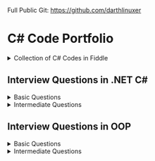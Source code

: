 Full Public Git: https://github.com/darthlinuxer
# C# Code Portfolio

<details>
<summary>Collection of C# Codes in Fiddle</summary>
My Collection of C# Codes in [Fiddle](https://dotnetfiddle.net/)

|                                     C# Working Examples                                      |                         Learning                         |                          Concepts                           |
| :------------------------------------------------------------------------------------------: | :------------------------------------------------------: | :---------------------------------------------------------: |
|                           [Simplest .NET Google SMTP Sender][1.1]                            |           [Solid: Open Closed Principle][1.2]            |               [Expression Tree Example][1.3]                |
|                      [Dependency Injection .NET - Using Services][2.1]                       | [Solid: Violation of Liskov Substitution Principle][2.2] |        [Culture Effect on String Manipulation][2.3]         |
|                                   [.NET Zip Library][3.1]                                    |             [Design Pattern: Singleton][3.2]             |      [Read/Write Binary data from/to File/Memory][3.3]      |
|                       [Complete IRepository with InMemory EFCore][4.1]                       |              [Design Pattern: Facade][4.2]               |                 [Boxing and Unboxing][4.3]                  |
|                          [InMemory EFCore without IRepository][5.1]                          |              [Design Pattern: Bridge][5.2]               |           [Explicit and Implicit Operators][5.3]            |
|                   [InMemory EFCore without IRepository with Services][6.1]                   |             [Design Pattern: Strategy][6.2]              |                 [Deconstruct Methods][6.3]                  |
| [Dependency Inversion using Dependency Injection Services for Constructor and Property][7.1] |             [Design Pattern: Observer][7.2]              |              [Standard Interface Methods][7.3]              |
|                          [UNIT Tests with Reflection and Moq][8.1]                           |       [Design Pattern: Observer using Events][8.2]       |                   [Using Async Main][8.3]                   |
|                          [Client/Server Socket Communication][9.1]                           |            [Solid: Dependency Inversion][9.2]            |                     [Using Ranges][9.3]                     |
|               [Using Anonymous Pipes for Communication between Threads][10.1]                |      [Solid: Interface Segregation Principle][10.2]      | [ Extension Methods combined with Base64 conversions][10.3] |
|                          [Json Serializer and De-Serializer][11.1]                           |                                                          |                [Delegates and Events][11.3]                 |
|                                    [SQLite in .NET][12.1]                                    |                                                          |                   [Secure Strings][12.3]                    |
|                             [Convert List<T> to DataTable][13.1]                             |                                                          |                     [Exceptions][13.3]                      |
|                                  [Lambda Validators][14.1]                                   |                                                          |                        [Yield][14.3]                        |
|              [Creating string Pipes using reverse PipeBuilder recursion][15.1]               |                                                          |        [Return Option<> for safe null checks][15.3]         |
|                 [Replace If-Then-Else with Reflection and Attributes][16.1]                  |                                                          |
|       [Replacing If-Then-Else using Pipe Builder structure (simple input types)][17.1]       |                                                          |
|           [Replacing If-Then-Else for complex objects using Pipe Structure][18.1]            |                                                          |
|             [Replace If-Then-Else for complex objects (using Reflection)][19.1]              |                                                          |
|                            ! [BackgroundTasks with Timeout][20.1]                            |                                                          |
</details>

## Interview Questions in .NET C#

<details>
<summary>Basic Questions</summary>


<details>
<summary> What is the difference between C# and .NET ?  </summary>  

- .NET is a Framework , C# is a programming language <br>
- .NET is a collection of libraries and it has a runtime
</details>

<details>
<summary>Differentiate between .NET Framework 4.x, .NET Core 3.x, .NET 5 and above></summary>

- .NET Framework is ONLY for Windows, it is slow as compared to .NET Core (packaged as one big framework), it is desktop based with WPF and Winforms, does not support microservices <br>
- .NET Core 3.x is Cross Platform, has better performance (libraries are more modular and smaller in sizes, delivered via nuget), it is not desktop based, supports microservices, Full CLI command supported <br>
.NET 5> is the evolution of .NET Core , provides a uniform platform that unifies all .NET, it is multiplatform, developers no longer have to choose which platform they´re developing their applications <br>

```
.NET and .NET Core have better performance because it has divided large DLLs (libraries) into smaller specialized libraries so that the program can run only what is really necessary; e.g. what was previously a big System.Collections now has a span of options: .Concurrent, .Specialized, .Immutable
```
</details>

<details>
<summary>What is IL and what is the use of JIT?</summary>

- Intermediate Language (IL): When you compile your C# code, the compiler reads your source code and produces Microsoft Intermediate Language (MSIL), sometimes abbreviated as IL. This is a CPU-independent set of instructions that can be efficiently converted to native code. IL is a lower-level language than C#, but it’s still higher-level than machine code. It’s used by the .NET Framework to generate machine-independent code as the output of the compilation of the source code written in any .NET programming language.

- Just-In-Time (JIT) Compiler: The JIT compiler is a part of the Common Language Runtime (CLR) in .NET, which is responsible for managing the execution of .NET programs. The JIT compiler translates the MSIL code of an assembly into native code, specific to the computer environment that the JIT compiler runs on. This translation is done on a requirement basis, meaning the JIT compiler compiles the MSIL as required rather than compiling all of it at once. The compiled MSIL is stored so that it is available for subsequent calls. This process helps to speed up the code execution and provide support for multiple platforms.

```
In summary, when you write and compile C# code in the .NET environment, the code is first turned into IL. Then, when the program is run, the JIT compiler turns the IL into machine code that can be executed by the computer’s processor. This two-step process allows .NET to provide a high level of abstraction and portability, while still achieving good performance.
Because of IL, .NET supports multiple languagues: C#, F#, VB
```
</details>
<details>
<summary>What is CLR and why it is important ?</summary>
<br>
The Common Language Runtime (CLR) is a crucial component of the .NET Framework. It manages the execution of .NET applications and provides several important services  

- Managed Execution Environment: CLR provides a managed execution environment for .NET programs, regardless of the .NET programming language used12. This includes C#, VB.NET, F#, and others
- Memory Management: CLR handles memory allocation and deallocation for .NET applications. It automatically manages object layout and releases objects when they’re no longer being used
- Garbage Collection: CLR includes a garbage collector that automatically reclaims memory occupied by unused objects, eliminating common programming errors like memory leaks
- Type Safety: CLR ensures that code only accesses the memory locations it is authorized to access
- Exception Handling: CLR provides a framework for exception handling, allowing errors to be caught and handled in a structured manner14.
- Security: CLR provides a security model to protect resources from unauthorized access
- Just-In-Time (JIT) Compilation: CLR compiles the Microsoft Intermediate Language (MSIL) code into machine code on the fly as the program runs, optimizing performance
- Cross-Language Integration: CLR makes it easy to design components and applications whose objects interact across languages
```
Overall, CLR is responsible for ensuring that .NET applications are executed in a safe, secure, and efficient manner, making it a fundamental aspect of .NET programming
```
</details>

<details>
<summary>What is managed and unmanaged code ?</summary>
In the context of .NET and C#:

- **Managed Code**: This is code that is written to be managed by the Common Language Runtime (CLR) in the .NET Framework¹². Managed code is compiled into an intermediate language (MSIL), which is then executed by the CLR¹². The CLR provides various services to the managed code such as garbage collection, type checking, exception handling, bounds checking, and more². Managed code provides platform independence, improved security, automatic memory management, and easier debugging¹².

- **Unmanaged Code**: This is code that is directly executed by the operating system¹². Unmanaged code is compiled to native code that is specific to the architecture². It provides low-level access to the programmer and direct access to system resources¹². However, unmanaged code does not provide runtime services like garbage collection, exception handling, etc., and memory management is handled by the programmer¹². Debugging unmanaged code can be harder due to the lack of debugging tools¹.

In summary, managed code is controlled by the CLR and provides various benefits like automatic memory management and improved security, while unmanaged code is executed directly by the operating system and provides low-level access to the programmer¹².

Source:<br>
(1) Difference between Managed and Unmanaged code in .NET. https://www.geeksforgeeks.org/difference-between-managed-and-unmanaged-code-in-net/. <br>
(2) Managed code and Unmanaged code in .NET - GeeksforGeeks. https://www.geeksforgeeks.org/managed-code-and-unmanaged-code-in-net/. <br>
(3) Interoperating with unmanaged code - .NET Framework. https://learn.microsoft.com/en-us/dotnet/framework/interop/.<br>
(4) Managed and Unmanaged Code - Key Differences - ParTech. https://www.partech.nl/en/publications/2021/03/managed-and-unmanaged-code---key-differences. <br>
</details>

<details>
<summary>What is the importance of CTS ?</summary>

```
Basically: CTS ensures that data types defined in 2 different languages gets compiled to a common data type in IL
```

The Common Type System (CTS) is a fundamental component of the .NET framework and plays a crucial role in ensuring interoperability between different programming languages that target the .NET framework¹²³⁴⁵. Here are some key points about its importance:

1. **Cross-Language Integration**: CTS establishes a framework that enables cross-language integration¹. It ensures that objects written in different languages can interact with each other¹.

2. **Type Safety**: CTS provides a set of rules that all programming languages must follow when creating data types³. This ensures type safety, meaning that the code only accesses the memory locations it is authorized to access¹.

3. **High-Performance Code Execution**: By defining how types are declared, used, and managed in the runtime, CTS facilitates high-performance code execution².

4. **Standard Set of Data Types**: CTS represents a standard set of data types that can be used across all programming languages running on the .NET Framework³. This ensures that all languages using the .NET Framework can communicate and understand the same data types³.

5. **Object-Oriented Model**: CTS provides an object-oriented model that supports the complete implementation of many programming languages¹.

In summary, CTS is essential for ensuring language independence, type safety, and efficient code execution in the .NET environment¹²³⁴⁵.

Source:<br>
(1) Common Type System - .NET | Microsoft Learn. https://learn.microsoft.com/en-us/dotnet/standard/base-types/common-type-system. <br>
(2) What Are CTS And CLS In .NET - C# Corner. https://www.c-sharpcorner.com/blogs/what-are-cts-and-cls-in-net. <br>
(3) Exploring The Key Components Of .NET - CLR, CTS, And CLS - C# Corner. https://www.c-sharpcorner.com/article/exploring-the-key-components-of-net-clr-cts-and-cls/. <br>
(4) What is CTS in Dot Net core - C# Corner. https://www.c-sharpcorner.com/interview-question/what-is-cts-in-dot-net-core. <br>
(5) What is Common Type System (CTS) In .Net - Medium. https://nalawadeshivani98.medium.com/what-is-common-type-system-cts-in-net-cf56ba82fef. <br>



</details>

<details>
<summary>Explain the importance of CLS ?</summary>

```
Basically: CLS is a set of rules or guidelines that a language has to follow in order to be consumed by .NET
```
The Common Language Specification (CLS) is a key component of the .NET framework and plays a vital role in ensuring interoperability between different programming languages that target the .NET framework¹²⁴⁵⁶. Here are some key points about its importance:

1. **Interoperability**: CLS defines a set of rules that every .NET language must follow, which enables smooth communication between different .NET supported programming languages¹²⁴⁵⁶.

2. **Cross-Language Integration**: CLS ensures that language specifications defined in two different languages get compiled into a common language specification¹. This allows for cross-language integration or interoperability²⁴⁵⁶.

3. **Common Rules**: CLS defines some set of rules that must be followed by each .NET language to be a .NET compliant language²³⁵. These rules enable different .NET languages to use each other’s framework class library for application development³⁵.

4. **Language Independence**: The language specification of CLR is common for all programming languages and this is known as Common Language Specifications (CLS)¹. This helps in supporting language independence in .NET².

In summary, CLS is essential for ensuring language independence, interoperability, and efficient code execution in the .NET environment¹²⁴⁵⁶.

Source: <br>
(1) Common Language Specification in .NET - Dot Net Tutorials. https://dotnettutorials.net/lesson/common-language-specification/. <br>
(2) What Are CTS And CLS In .NET - C# Corner. https://www.c-sharpcorner.com/blogs/what-are-cts-and-cls-in-net. <br>
(3) CLS in .Net Framework: What is Common Language Specification?. https://www.webtrainingroom.com/dotnetframework/cls. <br>
(4) What are CTS and CLS In .NET? - Includehelp.com. https://www.includehelp.com/dot-net/define-cls-and-cts.aspx. <br>
(5) Common Language Specification (CLS)) - Computer Notes. https://ecomputernotes.com/csharp/dotnet/common-language-specification. <br>
(6) What are CTS and CLS In .NET? - Includehelp.com. https://bing.com/search?q=Importance+of+CLS+in+.NET. <br>
</details>
<details>
<summary>What is the difference between STACK and HEAP ?</summary>

```
Stack and Heap are memory types in an application. Stack memory stores datatypes like int, double, boolean etc.. while Heap store data types like strings, objects, arrays, etc..
```

- "Things" declared with the following list of type declarations are Value Types (because they are from System.ValueType):
bool, byte, char, decimal, double, enum, float, int, long, sbyte, short, struct, uint, ulong, ushort
- "Things" declared with following list of type declarations are Reference Types (and inherit from System.Object... except, of course, for object which is the System.Object object): class, interface, delegate, object, string

| Category          | Stack                                                            | Heap                                                              |
| ----------------- | ---------------------------------------------------------------- | ----------------------------------------------------------------- |
| Memory Allocation | Static, stored directly, variables can´t be resized, fast access | Dynamic, stored indirectly, variables can be resized, slow access |
| Visibility        | visible to the owner thread only                                 | visible to all threads                                            |
| When wiped out ?  | Local variables get wiped off once they loose the scope          | when collected by the garbage collector                           |

</details>
  
<details>
<summary> What is the concept of boxing and unboxing ?</summary>
In the context of C# and .NET:

- **Boxing**: Boxing is the process of converting a value type to a reference type¹². When the Common Language Runtime (CLR) boxes a value type, it wraps the value inside a System.Object instance and stores it on the managed heap¹². Boxing is an implicit conversion process¹². Here's an example of boxing:

```csharp
int i = 123; // The following line boxes i.
object o = i;
```

- **Unboxing**: Unboxing is the process of converting a reference type back into a value type¹². Unboxing extracts the value type from the object¹². Unboxing is an explicit conversion process¹². Here's an example of unboxing:

```csharp
object o = 123;
int i = (int)o; // unboxing
```

In summary, boxing and unboxing allow value types to be treated as objects, providing a unified view of the type system¹². However, they are computationally expensive processes. When a value type is boxed, a new object must be allocated and constructed. The cast required for unboxing is also computationally expensive¹.

Source: <br>
(1) Boxing and Unboxing - C# Programming Guide - C# | Microsoft Learn. https://learn.microsoft.com/en-us/dotnet/csharp/programming-guide/types/boxing-and-unboxing. <br>
(2) C# | Boxing And Unboxing - GeeksforGeeks. https://www.geeksforgeeks.org/c-sharp-boxing-unboxing/. <br>
(3) Boxing and Unboxing in C# - C# Corner. https://www.c-sharpcorner.com/article/boxing-and-unboxing-in-C-Sharp/. <br>
</details>

<details>
<summary>Explain casting, implicit casting and explicit casting in the context of .NET C# ?</summary>
In the context of .NET and C#, casting is the process of converting a value of one data type to another¹²³⁴⁵. There are two types of casting:

- **Implicit Casting**: This is automatically performed by the compiler when the conversion is safe and no data will be lost¹²³⁴⁵. For example, converting a smaller type to a larger type size (char -> int -> long -> float -> double) is an implicit cast¹²³⁴⁵. Here's an example of implicit casting:

```csharp
int i = 123;
long l = i; // Implicit casting from int to long
```

- **Explicit Casting**: This is performed manually by the programmer using the cast operator¹²³⁴⁵. Explicit casting is required when the conversion could lose data or when the conversion might not succeed for other reasons¹²³⁴⁵. For example, converting a larger type to a smaller size type (double -> float -> long -> int -> char) is an explicit cast¹²³⁴⁵. Here's an example of explicit casting:

```csharp
double d = 123.45;
int i = (int)d; // Explicit casting from double to int
```

In summary, implicit casting is done automatically when the conversion is safe and no data will be lost, while explicit casting is done manually when there's a risk of data loss¹²³⁴⁵.

Source: <br>
(1) Casting and type conversions - C# Programming Guide - C#. https://learn.microsoft.com/en-us/dotnet/csharp/programming-guide/types/casting-and-type-conversions. <br>
(2) c# - What is the difference between explicit and implicit type casts .... https://stackoverflow.com/questions/1584293/what-is-the-difference-between-explicit-and-implicit-type-casts. <br>
(3) C# Type Casting - W3Schools. https://www.w3schools.com/cs/cs_type_casting.php. <br>
(4) Type Casting in C# - Simple2Code. https://simple2code.com/csharp-tutorial/type-casting-in-csharp/. <br>
(5) Understanding Type Casting in C# with Examples - Techieclues. https://www.techieclues.com/blogs/type-casting-in-c-sharp. <br>
</details>

<details>
<summary> Explain Array vs ArrayList</summary>
Comparison table between `Array` and `ArrayList` in C#:

| Feature          | Array                                                               | ArrayList                                                                                   |
| ---------------- | ------------------------------------------------------------------- | ------------------------------------------------------------------------------------------- |
| **Type Safety**  | Strongly-typed (can only store elements of the same data type)      | Not strongly-typed (can store elements of any data type)                                    |
| **Size**         | Fixed (determined at creation)                                      | Dynamic (can grow or shrink at runtime)                                                     |
| **Access Speed** | Fast (due to contiguous memory allocation)                          | Slower (due to non-contiguous memory allocation)                                            |
| **Flexibility**  | Less flexible (due to fixed size and type safety)                   | More flexible (due to dynamic size and ability to store different data types)               |
| **Namespace**    | System.Array                                                        | System.Collections                                                                          |
| **Example**      | `int[] intArray = new int[] {2}; intArray[0] = 1; intArray[2] = 2;` | `ArrayList Arrlst = new ArrayList(); Arrlst.Add("Sagar"); Arrlst.Add(1); Arrlst.Add(null);` |

- If you need a fixed-size collection of elements of the same data type, then an array may be the better choice. 
- If you need a dynamic collection that can grow or shrink in size and can hold elements of any data type, then an ArrayList may be a better choice.
</details>

<details>
<summary>Generic Collections</summary>

```
Provides the benefits of having a typed collection (no boxing and unboxing are necessary) and the benefits of being a dynamic collection with no fixed size
```
List of some of the most used generic collections in .NET C#, when they should be used, and an example of each:

| Collection                  | Description                                                                                                   | When to Use                                                    | Example                                                                                                                        |
| --------------------------- | ------------------------------------------------------------------------------------------------------------- | -------------------------------------------------------------- | ------------------------------------------------------------------------------------------------------------------------------ |
| **List<T>**                 | A generic list that contains elements of a specified type. It grows automatically as you add elements in it¹. | When you need a dynamic-size, ordered collection of elements¹. | `List<int> numbers = new List<int>(); numbers.Add(1); numbers.Add(2); numbers.Add(3);`                                         |
| **Dictionary<TKey,TValue>** | Contains key-value pairs¹.                                                                                    | When you need a collection of key-value pairs¹.                | `Dictionary<string, int> dict = new Dictionary<string, int>(); dict.Add("apple", 1); dict.Add("banana", 2);`                   |
| **SortedList<TKey,TValue>** | Stores key and value pairs. It automatically adds the elements in ascending order of key by default¹.         | When you need a sorted collection of key-value pairs¹.         | `SortedList<int, string> sortedList = new SortedList<int, string>(); sortedList.Add(1, "apple"); sortedList.Add(2, "banana");` |
| **Queue<T>**                | Stores the values in FIFO style (First In First Out). It keeps the order in which the values were added¹.     | When you need a first-in, first-out collection of objects¹.    | `Queue<int> queue = new Queue<int>(); queue.Enqueue(1); queue.Enqueue(2); queue.Enqueue(3);`                                   |
| **Stack<T>**                | Stores the values as LIFO (Last In First Out)¹.                                                               | When you need a last-in, first-out collection of objects¹.     | `Stack<int> stack = new Stack<int>(); stack.Push(1); stack.Push(2); stack.Push(3);`                                            |
| **HashSet<T>**              | Contains non-duplicate elements. It eliminates duplicate elements¹.                                           | When you need a collection of unique elements¹.                | `HashSet<int> set = new HashSet<int>(); set.Add(1); set.Add(2); set.Add(3);`                                                   |

These generic collections are recommended to use over non-generic collections because they perform faster and also minimize exceptions by giving compile-time errors¹. They are more type-safe, meaning you can't insert an element of the wrong type into a collection by mistake, and you don't have to cast elements to the correct type when you retrieve them².

Source: <br>
(1) Generic List Collection in C# with Examples - Dot Net Tutorials. https://dotnettutorials.net/lesson/list-collection-csharp/.<br>
(2) List<T> Class (System.Collections.Generic) | Microsoft Learn. https://learn.microsoft.com/en-us/dotnet/api/system.collections.generic.list-1?view=net-8.0.<br>
(3) 6 Generic Collections in C# with Examples - DotNetCrunch. https://dotnetcrunch.in/generic-collections-in-csharp/.<br>
(4) When to Use Generic Collections - .NET | Microsoft Learn. https://learn.microsoft.com/en-us/dotnet/standard/collections/when-to-use-generic-collections.<br>
(5) Generic Collections in .NET - .NET | Microsoft Learn. https://learn.microsoft.com/en-us/dotnet/standard/generics/collections.<br>
</details>

<details>
<summary>What is Threading (Multithreading) in C# and what is a Task ?</summary>

Basically: If you want to run code parallely in a multicore processor.. use Threads
```
using System.Threading;

Thread newThread = new Thread(() =>
{
    // Code to be executed by the new thread
});

newThread.Start();
```

In C#, a **Thread** and a **Task** are both used to create parallel programs, but they serve different purposes and have different use cases¹².

**Thread**:
- A Thread is a single sequence of instructions that a process can execute¹.
- The `System.Threading.Thread` class is used for creating and manipulating a thread in Windows².
- Threads are used to perform multiple operations at the same time².
- Example of creating a thread:
```csharp
Thread thread = new Thread(new ThreadStart(getMyName));
thread.Start();
```

**Task**:
- A Task represents some asynchronous operation¹.
- Tasks are part of the Task Parallel Library, a set of APIs for running tasks asynchronously and in parallel².
- Tasks can return a result¹.
- Tasks support cancellation through the use of cancellation tokens².
- Example of creating a task:
```csharp
Task<string> obTask = Task.Run(() => (return "Hello"));
Console.WriteLine(obTask.result);
```

**Key Differences**:
- Tasks utilizes your multicore processor properly while Thread have CPU affinity
- A Task can have multiple processes happening at the same time, while Threads can only have one task running at a time².
- Tasks can return a result, while there is no direct mechanism to return the result from a thread². If you want to get a result from a thread you have to use delegates, events and so on.
- Tasks support cancellation through the use of cancellation tokens, but Threads don't².
- Tasks are generally preferred over threads for IO-bound operations (like reading and writing to a database), while threads are typically used for CPU-bound operations (like computations)¹.

In summary, a Task is a higher-level concept than a Thread. While a Thread represents a single sequence of instructions, a Task is an abstraction of a series of operations that will be executed¹². In summary, because of the benefits of Tasks, always use the TPL (Task Parallel Library) whenever you have a chance ... The TPL dynamically scales the degree of concurrency to use all the available processors most efficiently. It handles the partitioning of the work, the scheduling of threads on the ThreadPool, cancellation support, state management, and other low-level details. By using TPL, you can maximize the performance of your code while focusing on the work that your program is designed to accomplish.

Source: <br>
(1) c# - What is the difference between task and thread? - Stack Overflow. https://stackoverflow.com/questions/4130194/what-is-the-difference-between-task-and-thread.<br>
(2) Task And Thread In C# - C# Corner. https://www.c-sharpcorner.com/article/task-and-thread-in-c-sharp/.<br>
(3) Difference Between Task and Thread - Net-Informations.Com. https://net-informations.com/csharp/language/task.htm.<br>

</details>

<details>
<summary>Why to use OUT in C# ?</summary>
Usually a method has only one return type, with out, you can return multiple types

```
class OutReturnExample
{
    static void Method(out int i, out string s1, out string s2)
    {
        i = 44;
        s1 = "I've been returned";
        s2 = null;
    }

    static void Main()
    {
        int value;
        string str1, str2;
        Method(out value, out str1, out str2);

        // value is now 44
        // str1 is now "I've been returned"
        // str2 is (still) null;
    }
}
```
</details>
<details>
<summary>What is the difference between Abstract class and Interface ?</summary>
Abstract class is a half defined parent class while interface is a contract. 
</details>

</details>

<details>
<summary>Intermediate Questions</summary>

<details>
<summary>What is a Delegate ?</summary>
A Delegate is a Pointer to a Function, created to serve as callbacks which acts as a communication channel between concurrent async or parallel processes
</details>

<details>
<summary>What is the need of Delegates ?</summary>
Delegates in C# are used for several reasons:

1. **Encapsulate a method**: Delegates are objects that encapsulate a method¹². They allow methods to be passed as parameters¹²⁵, which can be useful when you want to pass a method as an argument to another method¹.
```csharp
public delegate void MyDelegate(string msg);  // declare a delegate

// set the delegate to a method
MyDelegate del = new MyDelegate(MethodA);

// invoke the method through the delegate
del("Hello World");

public void MethodA(string message)
{
    Console.WriteLine("MethodA says: " + message);
}
```
2. **Callback Mechanism**: Delegates can be used to define callback methods¹²⁴. This is useful in event-driven programming where you want a certain method to be called upon the occurrence of an event¹.

``` csharp
public delegate void MyDelegate(string msg);  // declare a delegate

public static void MethodWithCallback(int param1, int param2, MyDelegate callback)
{
	callback("The number is: " + (param1 + param2).ToString());
}

public static void DelegateMethod(string message)
{
	Console.WriteLine(message);
}

void Main()
{
	// Instantiate the delegate.
	MyDelegate handler = DelegateMethod;

	// Call the method with a callback
	MethodWithCallback(1, 2, handler);
}
```
3. **Abstract and Decouple Methods**: Delegates provide a way to abstract a method from the caller². This means the caller doesn't need to know the details of the method being called².

``` csharp
public delegate void MyDelegate(string msg);

public class MyClass
{
	private MyDelegate del;

	public MyClass(MyDelegate del)
	{
		this.del = del;
	}

	public void Run()
	{
		del("Hello World");
	}
}

public void MethodA(string message)
{
	Console.WriteLine("MethodA says: " + message);
}

public void Main()
{
	MyClass myClass = new MyClass(new MyDelegate(MethodA));
	myClass.Run();
}
```
4. **Event Handling**: Delegates are the foundation of .NET event handling². The .NET event model is based on delegates and is used to respond to user actions like button clicks or menu selections².

``` csharp
public delegate void MyDelegate(string msg);

public class MyClass
{
	public event MyDelegate MyEvent;

	public void Run()
	{
		MyEvent?.Invoke("Hello World");
	}
}

public void MethodA(string message)
{
	Console.WriteLine("MethodA says: " + message);
}

void Main()
{
	MyClass myClass = new MyClass();
	myClass.MyEvent += new MyDelegate(MethodA);
	myClass.Run();
}
```
5. **Asynchronous Programming**: Delegates are used in asynchronous programming to call methods asynchronously².

```csharp 
using System.Threading.Tasks;

public static async Task Main()
{
	Func<int, int, int> del = Sum;
	var task = Task.Run(() => del(1, 2));

	// You can do other work here while waiting

	int result = await task;
	Console.WriteLine("The result is: " + result);
}

public static int Sum(int num1, int num2)
{
	return num1 + num2;
}
```
6. **LINQ and Lambda Expressions**: Delegates are used extensively in LINQ queries and lambda expressions².
```csharp
Func<int, bool> isEven = num => num % 2 == 0;
int[] numbers = { 1, 2, 3, 4, 5, 6 };
IEnumerable<int> evenNumbers = numbers.Where(isEven);
evenNumbers.Dump(); //LinqPad execution
```

Source: <br>
(1) c# - When & why to use delegates? - Stack Overflow. https://stackoverflow.com/questions/2019402/when-why-to-use-delegates.<br>
(2) Why do we need C# delegates - Stack Overflow. https://stackoverflow.com/questions/4284493/why-do-we-need-c-sharp-delegates.<br>
(3) Delegates - C# Programming Guide - C# | Microsoft Learn. https://learn.microsoft.com/en-US/dotnet/csharp/programming-guide/delegates/.<br>
(4) C# delegates (With Examples) - Programiz. https://www.programiz.com/csharp-programming/delegates.<br>
(5) c# - what is the need of delegates? - Stack Overflow. https://stackoverflow.com/questions/36001027/what-is-the-need-of-delegates.<br>
</details>

<details>
<summary>What is a Multicast Delegate ?</summary>
A multicast delegate in C# is a delegate that holds the references of more than one function. When you invoke the multicast delegate, all the functions which are referenced by the delegate are going to be invoked. Here’s an example:

```csharp 
public delegate void MyDelegate(string msg);
public MyDelegate mydelegate = null;

void Main()
{
	mydelegate += PrintToConsole;
	mydelegate += PrintToConsole;
    
	mydelegate("Hello World!");
	
	void PrintToConsole(string msg) => Console.WriteLine(msg);
	
	mydelegate = null;
}

```


</details>

<details>
<summary>What are events ?</summary>
<b>Events are encapsulation over delegates, they use delegates internally. Events helps you implement Publisher-Subscriber mode</b>

Events in C# are a way for an object to notify other classes or objects when something of interest occurs¹². The class that sends (or raises) the event is called the publisher and the classes that receive (or handle) the event are called subscribers¹². 

Events are typically used to signal user actions such as button clicks or menu selections in graphical user interfaces². When an event has multiple subscribers, the event handlers are invoked synchronously when an event is raised². 

In C#, an event is an encapsulated delegate¹. It is dependent on the delegate. The delegate defines the signature for the event handler method of the subscriber class¹.

Here are some examples of declaring, raising, and consuming an event in C#:

**Declaring an Event**:
```csharp
public delegate void Notify(); // delegate

public class ProcessBusinessLogic
{
    public event Notify ProcessCompleted; // event
}
```
In this example, a delegate `Notify` is declared and then an event `ProcessCompleted` of delegate type `Notify` is declared using the `event` keyword in the `ProcessBusinessLogic` class¹.

**Raising an Event**:
```csharp
public delegate void Notify(); // delegate

public class ProcessBusinessLogic
{
    public event Notify ProcessCompleted; // event

    public void StartProcess()
    {
        Console.WriteLine("Process Started!");

        // some code here..

        OnProcessCompleted();
    }

    protected virtual void OnProcessCompleted() //protected virtual method
    {
        //if ProcessCompleted is not null then call delegate
        ProcessCompleted?.Invoke();
    }
}
```
In this example, the `StartProcess()` method calls the method `OnProcessCompleted()` at the end, which raises an event¹.

**Consuming an Event**:
```csharp
class Program
{
    public static void Main()
    {
        ProcessBusinessLogic bl = new ProcessBusinessLogic();

        bl.ProcessCompleted += bl_ProcessCompleted; // register with an event

        bl.StartProcess();
    }

    // event handler
    public static void bl_ProcessCompleted()
    {
        Console.WriteLine("Process Completed!");
    }
}
```
In this example, the subscriber class registers to `ProcessCompleted` event and handles it with the method `bl_ProcessCompleted` whose signature matches `Notify` delegate¹.

Source: <br>
(1) Events in C# - TutorialsTeacher.com. https://www.tutorialsteacher.com/csharp/csharp-event.<br>
(2) Events - C# Programming Guide - C# | Microsoft Learn. https://learn.microsoft.com/en-us/dotnet/csharp/programming-guide/events/.<br>
(3) Events in C# - javatpoint. https://www.javatpoint.com/events-in-c-sharp.<br>
(4) C# - Events - Online Tutorials Library. https://www.tutorialspoint.com/csharp/csharp_events.htm.<br>
(5) Events, Delegates and Event Handler in C# - Dot Net Tutorials. https://dotnettutorials.net/lesson/events-delegates-and-event-handler-in-csharp/.<br>
(6) Events in C# - Code Maze. https://code-maze.com/csharp-events/.<br>
(7) Introduction to events - C# | Microsoft Learn. https://learn.microsoft.com/en-us/dotnet/csharp/events-overview.<br>
(8) github.com. https://github.com/nccasia/ncc-net-basic/tree/03d28a32af69216c72b701d22d2b9eebc12f1af6/CSharpAdvanced%2FEvents%2FREADME.md.<br>
(9) github.com. https://github.com/ravuri-malleswari/.net-programming/tree/14c161f5bfe57b17641f2efc9e6c3cf78a222eb7/events.cs.<br>

</details>

<details>
<summary>Events vs Delegates</summary>

- Events uses Delegates
- Delegates are for callbacks, not encapsulated
- Events are encapsulated Delegates to help implement Pub-Sub mode
</details>

</details>

## Interview Questions in OOP

<details>
<summary>Basic Questions</summary>
<details>
<summary>Why do we need OOP?</summary>

Object-Oriented Programming (OOP) is a programming paradigm that offers several benefits:
1. It forces the developer to think in terms of real world objects
2. **Encapsulation**: OOP allows you to bundle code into a single unit where you can determine the scope of each piece of data¹.
3. **Abstraction**: By using classes, you are able to generalize your object types, simplifying your program¹.
4. **Inheritance**: A class can inherit attributes and behaviors from another class, enabling more code reuse¹.
5. **Polymorphism**: One class can be used to create many objects, all from the same flexible piece of code¹.

OOP helps manage the size and complexity of your software by breaking down the code into smaller, more manageable chunks⁵. It enhances code organization, facilitates modularity and scalability, ensures data security, promotes collaboration, and provides a natural way to model real-world systems³. It also makes code maintenance and extensibility easier². If changes need to be made to the system, specific classes can be modified or extended without affecting others². This reduces the chances of introducing bugs².

In summary, the need for OOP stems from its ability to improve the structure of code, enhance reusability, and provide better security, maintainability, and flexibility²³⁴..

Source: <br>
(1) Why Object-Oriented Programming? | Codecademy. https://www.codecademy.com/article/cpp-object-oriented-programming.<br>
(2) Object Oriented Programming: A Breakdown for Beginners. https://www.udacity.com/blog/2022/05/object-oriented-programming-a-breakdown-for-beginners.html.<br>
(3) Exploring the Need for Object-Oriented Programming - DZone. https://dzone.com/articles/exploring-the-need-of-object-oriented-programming.<br>
(4) Why do we need to learn Object Oriented Programming? - EnjoyAlgorithms. https://www.enjoyalgorithms.com/blog/why-should-we-learn-oops-concepts-in-programming/.<br>
(5) Advantages and Disadvantages of OOP - GeeksforGeeks. https://www.geeksforgeeks.org/benefits-advantages-of-oop/.<br>
</details>
<details>
<summary>What are the 4 pillars of OOP?</summary>

1. **Abstraction**: Abstraction is the process of modeling the relevant attributes and interactions of entities as classes to define an abstract representation of a system¹. Here's a simple example in C#:

```csharp
public abstract class Animal
{
    public abstract void animalSound();
    public void sleep()
    {
        Console.WriteLine("Zzz");
    }
}

public class Pig : Animal
{
    public override void animalSound()
    {
        Console.WriteLine("The pig says: wee wee");
    }
}

class Program
{
    static void Main(string[] args)
    {
        Pig myPig = new Pig();
        myPig.animalSound();
        myPig.sleep();
    }
}
```

2. **Encapsulation**: Encapsulation is the process of hiding the internal state and functionality of an object and only allowing access through a public set of functions¹. Here's a simple example in C#:

```csharp
public class Employee
{
    private int ID;
    private string Name;
    private int Age;
    private double Salary;

    public string GetName()
    {
        return Name;
    }

    public void SetName(string Name)
    {
        if (string.IsNullOrEmpty(Name))
        {
            throw new Exception("The name cannot be blank");
        }
        this.Name = Name;
    }
}
```

3. **Inheritance**: Inheritance is the ability to create new abstractions based on existing ones¹. Here's a simple example in C#:

```csharp
public class Animal
{
    public virtual void animalSound()
    {
        Console.WriteLine("The animal makes a sound");
    }
}

public class Pig : Animal
{
    public override void animalSound()
    {
        Console.WriteLine("The pig says: wee wee");
    }
}

class Program
{
    static void Main(string[] args)
    {
        Animal myAnimal = new Animal();
        Animal myPig = new Pig();

        myAnimal.animalSound();
        myPig.animalSound();
    }
}
```

4. **Polymorphism**: Polymorphism is the ability to implement inherited properties or methods in different ways across multiple abstractions¹. Here's a simple example in C#:

```csharp
public class Animal
{
    public virtual void animalSound()
    {
        Console.WriteLine("The animal makes a sound");
    }
}

public class Pig : Animal
{
    public override void animalSound()
    {
        Console.WriteLine("The pig says: wee wee");
    }
}

public class Dog : Animal
{
    public override void animalSound()
    {
        Console.WriteLine("The dog says: bow wow");
    }
}

class Program
{
    static void Main(string[] args)
    {
        Animal myAnimal = new Animal();
        Animal myPig = new Pig();
        Animal myDog = new Dog();

        myAnimal.animalSound();
        myPig.animalSound();
        myDog.animalSound();
    }
}
```

These pillars provide the foundation for writing maintainable and scalable code¹..

Source: <br>
(1) Object-Oriented Programming (C#) - C# | Microsoft Learn. https://learn.microsoft.com/en-us/dotnet/csharp/fundamentals/tutorials/oop.<br>
(2) Pillars Of OOP/Overview Of OOP - C# Corner. https://www.c-sharpcorner.com/UploadFile/e6a07d/pillars-of-oop/.<br>
(3) The Four Pillars of OOP - jCode Library. https://jcode.stablenetwork.uk/library/csharp/four-pillars.<br>
(4) C# The Four Pillars of OOP Presentation. https://jcode.stablenetwork.uk/presentation/csharp/four-pillars.<br>
(5) github.com. https://github.com/biljanazivkovic/CSharp-Example18/tree/e8cf4865c5b4ffd899f995dee1fba5ac60e20911/Program.cs.<br>
(6) github.com. https://github.com/YugalShrestha0/Binod-Sir/tree/2ca62869aced793bd74178536c91e2bb6de14382/Assignment%2FPolymorphism%2FPolymorphism%2FProgram.cs.<br>
(7) github.com. https://github.com/sandeshvue/hello-world/tree/5a934f1a4b8905cc6c358a35837ff836a7ab8680/Polymorphism%2FPolymorphism%2FProgram.cs.<br>
</details>
<details>
<summary>What is a class and what is an object?</summary>
</details>
<details>
<summary>Abstraction vs Encapsulation</summary>
</details>
<details>
<summary>Explain Inheritance?</summary>
</details>
<details>
<summary>Explain virtual keyword</summary>
</details>
<details>
<summary>What is overriding ?</summary>
</details>
<details>
<summary>Explain overloading</summary>
</details>
<details>
<summary>Overloading vs Overriding</summary>
</details>
</details>
<details>
<summary>Intermediate Questions</summary>
</details>



[1.1]:https://dotnetfiddle.net/HW6qZ7
[1.2]:https://dotnetfiddle.net/5JF1bE
[1.3]:https://dotnetfiddle.net/4Ksrjg
[2.1]:https://dotnetfiddle.net/wtyP9n
[2.2]: https://dotnetfiddle.net/zKLjTo
[2.3]:https://dotnetfiddle.net/SIGT3W
[3.1]:https://dotnetfiddle.net/uBGf7N
[3.2]:https://dotnetfiddle.net/xfptVE
[3.3]:https://dotnetfiddle.net/QMWI8b
[4.1]:https://dotnetfiddle.net/uKCp83
[4.2]:https://dotnetfiddle.net/BZ807c
[4.3]:https://dotnetfiddle.net/k1Kv5G
[5.1]:https://dotnetfiddle.net/mV9HuX
[5.2]:https://dotnetfiddle.net/rVjiGW
[5.3]:https://dotnetfiddle.net/WdvMtE
[6.1]:https://dotnetfiddle.net/9tV0Vr
[6.2]: https://dotnetfiddle.net/QyynC4
[6.3]:https://dotnetfiddle.net/AgclA6
[7.1]:https://dotnetfiddle.net/lMu408
[7.2]:https://dotnetfiddle.net/MEukJ8
[7.3]:https://dotnetfiddle.net/I6u7Nz
[8.1]:https://dotnetfiddle.net/cGTi5Z
[8.2]:https://dotnetfiddle.net/mg7hw3
[8.3]:https://dotnetfiddle.net/lagX58
[9.1]:https://dotnetfiddle.net/SBFElN
[9.2]:https://dotnetfiddle.net/sHWtDU
[9.3]:https://dotnetfiddle.net/LFHPPE
[10.1]:https://dotnetfiddle.net/7nk1JC
[10.2]:https://dotnetfiddle.net/w717Kk
[10.3]:https://dotnetfiddle.net/DwSTrJ
[11.1]:https://dotnetfiddle.net/zBuJpV
[11.3]:https://dotnetfiddle.net/AX9w4W
[12.1]:https://dotnetfiddle.net/pXB6i5
[12.3]:https://dotnetfiddle.net/Z7JIJn
[13.1]:https://dotnetfiddle.net/4Fze9g
[13.3]:https://dotnetfiddle.net/GCVP7v
[14.1]:https://dotnetfiddle.net/1ITBkw
[14.3]:https://dotnetfiddle.net/Z67LW8
[15.1]:https://dotnetfiddle.net/bwA0sO
[15.3]:https://dotnetfiddle.net/NGFV4g
[16.1]:https://dotnetfiddle.net/jIL2AQ
[17.1]:https://dotnetfiddle.net/MlyOqU
[18.1]:https://dotnetfiddle.net/eUTwv4
[19.1]:https://dotnetfiddle.net/2ImjJD
[20.1]:https://dotnetfiddle.net/tlz0Uz







